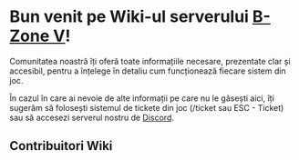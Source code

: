 # Bun venit pe Wiki-ul serverului <a href="https://v.b-zone.ro" target="_blank">B-Zone V</a>!

Comunitatea noastră îți oferă toate informațiile necesare, prezentate clar și accesibil, pentru a înțelege în detaliu cum funcționează fiecare sistem din joc.

În cazul în care ai nevoie de alte informații pe care nu le găsești aici, îți sugerăm să folosești sistemul de tickete din joc (/ticket sau ESC - Ticket) sau să accesezi serverul nostru de <a href="https://b-zone.ro/rage" target="_blank">Discord</a>.

## Contribuitori Wiki
<Contributors />